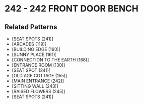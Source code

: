 # 242 - 242 FRONT DOOR BENCH

## Related Patterns

- [SEAT SPOTS (241)]
- [ARCADES (119)]
- [BUILDING EDGE (160)]
- [SUNNY PLACE (161)]
- [CONNECTION TO THE EARTH (168)]
- [ENTRANCE ROOM (130)]
- [SEAT SPOT (241)]
- [OLD AGE COTTAGE (155)]
- [MAIN ENTRANCE (242)]
- [SITTING WALL (243)]
- [RAISED FLOWERS (245)]
- [SEAT SPOTS (241)]
